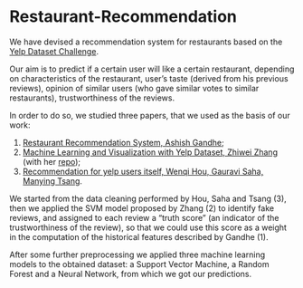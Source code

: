 # Restaurant-Recommendation

We have devised a recommendation system for restaurants based on the [Yelp Dataset Challenge](https://www.yelp.com/dataset/challenge).

Our aim is to predict if a certain user will like a certain restaurant, depending on characteristics of the restaurant, user’s taste (derived from his previous reviews), opinion of similar users (who gave similar votes to similar restaurants), trustworthiness of the reviews.

In order to do so, we studied three papers, that we used as the basis of our work:
1. [Restaurant Recommendation System, Ashish Gandhe](https://www.semanticscholar.org/paper/Restaurant-Recommendation-System-Gandhe/093cecc3e53f2ba4c0c466ad3d8294ba64962050);
2. [Machine Learning and Visualization with Yelp Dataset, Zhiwei Zhang](https://medium.com/@zhiwei_zhang/final-blog-642fb9c7e781)
    (with her [repo](https://github.com/zzhang83/Yelp_Sentiment_Analysis));
3. [Recommendation for yelp users itself, Wenqi Hou, Gauravi Saha, Manying Tsang](https://www.kaggle.com/wenqihou828/recommendation-for-yelp-users-itself).

We started from the data cleaning performed by Hou, Saha and Tsang (3), then we applied the SVM model proposed by Zhang (2) to identify fake
reviews, and assigned to each review a “truth score” (an indicator of the trustworthiness of the review),
so that we could use this score as a weight in the computation of the historical features described by Gandhe (1).

After some further preprocessing we applied three machine learning models to the obtained dataset: a Support Vector Machine, a Random Forest and a Neural Network, from which we got our predictions.
